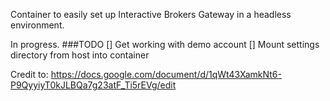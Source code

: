 Container to easily set up Interactive Brokers Gateway in a headless environment.

In progress.
###TODO
[] Get working with demo account
[] Mount settings directory from host into container

Credit to: https://docs.google.com/document/d/1qWt43XamkNt6-P9QyyiyT0kJLBQa7g23atF_Ti5rEVg/edit
